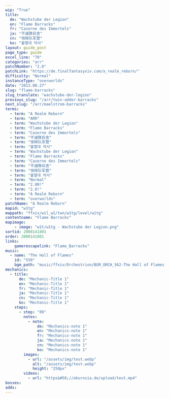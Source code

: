 ```yaml
---
wip: "True"
title:
  de: "Wachstube der Legion"
  en: "Flame Barracks"
  fr: "Caserne des Immortels"
  ja: "不滅隊兵舎"
  cn: "恒辉队军营"
  ko: "불멸대 막사"
layout: guide_post
page_type: guide
excel_line: "70"
categories: "arr"
patchNumber: "2.0"
patchLink: "https://de.finalfantasyxiv.com/a_realm_reborn/"
difficulty: "Normal"
instanceType: "overworlds"
date: "2013.08.27"
slug: "flame-barracks"
slug_translate: "wachstube-der-legion"
previous_slug: "/arr/twin-adder-barracks"
next_slug: "/arr/maelstrom-barracks"
terms:
  - term: "A Realm Reborn"
  - term: "ARR"
  - term: "Wachstube der Legion"
  - term: "Flame Barracks"
  - term: "Caserne des Immortels"
  - term: "不滅隊兵舎"
  - term: "恒辉队军营"
  - term: "불멸대 막사"
  - term: "Wachstube der Legion"
  - term: "Flame Barracks"
  - term: "Caserne des Immortels"
  - term: "不滅隊兵舎"
  - term: "恒辉队军营"
  - term: "불멸대 막사"
  - term: "Normal"
  - term: "2.00!"
  - term: "2.0!"
  - term: "A Realm Reborn"
  - term: "overworlds"
patchName: "A Realm Reborn"
mapid: "w1tg"
mappath: "ffxiv/wil_w1/twn/w1tg/level/w1tg"
contentname: "Flame Barracks"
mapimage:
    - image: "w1t/w1tg - Wachstube der Legion.png"
sortid: 2000141801
order: 2000141801
links:
    gamerescapelink: "Flame_Barracks"
music:
  - name: "The Hall of Flames"
    id: "550"
    bgm_path: "music/ffxiv/Orchestrion/BGM_ORCH_562-The Hall of Flames.ogg"
mechanics:
  - title:
      de: "Mechanic-Title 1"
      en: "Mechanic-Title 1"
      fr: "Mechanic-Title 1"
      ja: "Mechanic-Title 1"
      cn: "Mechanic-Title 1"
      ko: "Mechanic-Title 1"
    steps:
      - step: "09"
        notes:
          - note:
              de: "Mechanics-note 1"
              en: "Mechanics-note 1"
              fr: "Mechanics-note 1"
              ja: "Mechanics-note 1"
              cn: "Mechanics-note 1"
              ko: "Mechanics-note 1"
        images:
          - url: "/assets/img/test.webp"
            alt: "/assets/img/test.webp"
            height: "250px"
        videos:
          - url: "https&#58;//akurosia.de/upload/test.mp4"
bosses:
adds:
---
```

